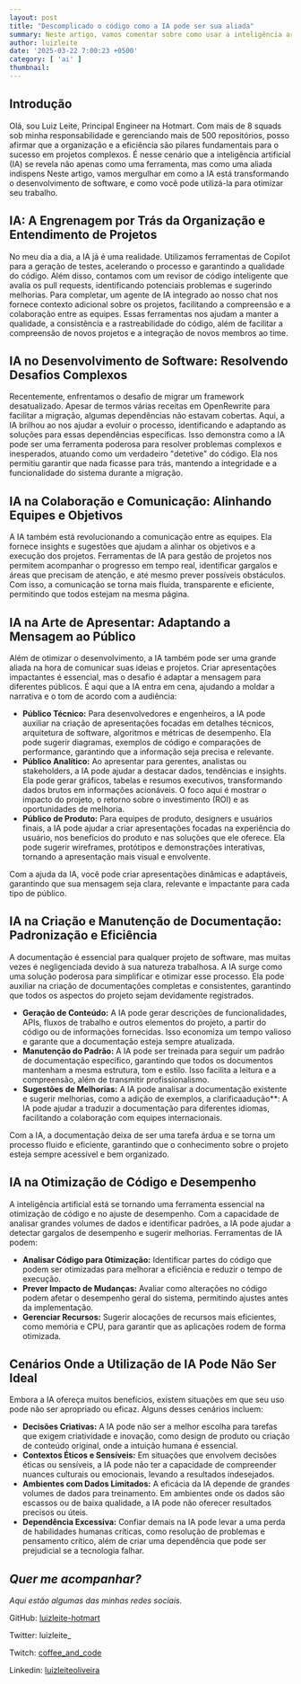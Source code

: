 ```yaml
---
layout: post
title: "Descomplicado o código como a IA pode ser sua aliada"
summary: Neste artigo, vamos comentar sobre como usar a inteligência artificial para aprender e se adaptar a diferentes situações. Vamos explorar como a IA pode ser usada para criar modelos de aprendizado, como redes neurais, e como ela pode ser usada para criar algoritmos de aprendizado automático
author: luizleite
date: '2025-03-22 7:00:23 +0500'
category: [ 'ai' ]
thumbnail: 
---
```


## Introdução

Olá, sou Luiz Leite, Principal Engineer na Hotmart. Com mais de 8 squads sob minha responsabilidade e gerenciando mais
de 500 repositórios, posso afirmar que a organização e a eficiência são pilares fundamentais para o sucesso em projetos
complexos. É nesse cenário que a inteligência artificial (IA) se revela não apenas como uma ferramenta, mas como uma
aliada indispens Neste artigo, vamos mergulhar em como a IA está transformando o desenvolvimento de software, e como
você pode utilizá-la para otimizar seu trabalho.

## IA: A Engrenagem por Trás da Organização e Entendimento de Projetos

No meu dia a dia, a IA já é uma realidade. Utilizamos ferramentas de Copilot para a geração de testes,
acelerando o processo e garantindo a qualidade do código. Além disso, contamos com um revisor de código inteligente que
avalia os pull requests, identificando potenciais problemas e sugerindo melhorias. Para completar, um agente de IA
integrado ao nosso chat nos fornece contexto adicional sobre os projetos, facilitando a compreensão e a colaboração
entre as equipes. Essas ferramentas nos ajudam a manter a qualidade, a consistência e a rastreabilidade do código, além
de facilitar a compreensão de novos projetos e a integração de novos membros ao time.

## IA no Desenvolvimento de Software: Resolvendo Desafios Complexos

Recentemente, enfrentamos o desafio de migrar um framework desatualizado. Apesar de termos várias receitas em
OpenRewrite para facilitar a migração, algumas dependências não estavam cobertas. Aqui, a IA brilhou ao nos ajudar a
evoluir o processo, identificando e adaptando as soluções para essas dependências específicas. Isso demonstra como a IA
pode ser uma ferramenta poderosa para resolver problemas complexos e inesperados, atuando como um verdadeiro "detetive"
do código. Ela nos permitiu garantir que nada ficasse para trás, mantendo a integridade e a funcionalidade do sistema
durante a migração.

## IA na Colaboração e Comunicação: Alinhando Equipes e Objetivos

A IA também está revolucionando a comunicação entre as equipes. Ela fornece insights e sugestões que ajudam a alinhar os
objetivos e a execução dos projetos. Ferramentas de IA para gestão de projetos nos permitem acompanhar o progresso em
tempo real, identificar gargalos e áreas que precisam de atenção, e até mesmo prever possíveis obstáculos. Com isso, a
comunicação se torna mais fluida, transparente e eficiente, permitindo que todos estejam na mesma página.

## IA na Arte de Apresentar: Adaptando a Mensagem ao Público

Além de otimizar o desenvolvimento, a IA também pode ser uma grande aliada na hora de comunicar suas ideias e projetos.
Criar apresentações impactantes é essencial, mas o desafio é adaptar a mensagem para diferentes públicos. É aqui que a
IA entra em cena, ajudando a moldar a narrativa e o tom de acordo com a audiência:

* **Público Técnico:** Para desenvolvedores e engenheiros, a IA pode auxiliar na criação de apresentações focadas em
  detalhes técnicos, arquitetura de software, algoritmos e métricas de desempenho. Ela pode sugerir diagramas, exemplos
  de código e comparações de performance, garantindo que a informação seja precisa e relevante.
* **Público Analítico:** Ao apresentar para gerentes, analistas ou stakeholders, a IA pode ajudar a destacar dados,
  tendências e insights. Ela pode gerar gráficos, tabelas e resumos executivos, transformando dados brutos em
  informações acionáveis. O foco aqui é mostrar o impacto do projeto, o retorno sobre o investimento (ROI) e as
  oportunidades de melhoria.
* **Público de Produto:** Para equipes de produto, designers e usuários finais, a IA pode ajudar a criar apresentações
  focadas na experiência do usuário, nos benefícios do produto e nas soluções que ele oferece. Ela pode sugerir
  wireframes, protótipos e demonstrações interativas, tornando a apresentação mais visual e envolvente.

Com a ajuda da IA, você pode criar apresentações dinâmicas e adaptáveis, garantindo que sua mensagem seja clara,
relevante e impactante para cada tipo de público.

## IA na Criação e Manutenção de Documentação: Padronização e Eficiência

A documentação é essencial para qualquer projeto de software, mas muitas vezes é negligenciada devido à sua natureza
trabalhosa. A IA surge como uma solução poderosa para simplificar e otimizar esse processo. Ela pode auxiliar na criação
de documentações completas e consistentes, garantindo que todos os aspectos do projeto sejam devidamente registrados.

* **Geração de Conteúdo:** A IA pode gerar descrições de funcionalidades, APIs, fluxos de trabalho e outros elementos do
  projeto, a partir do código ou de informações fornecidas. Isso economiza um tempo valioso e garante que a documentação
  esteja sempre atualizada.
* **Manutenção do Padrão:** A IA pode ser treinada para seguir um padrão de documentação específico, garantindo que
  todos os documentos mantenham a mesma estrutura, tom e estilo. Isso facilita a leitura e a compreensão, além de
  transmitir profissionalismo.
* **Sugestões de Melhorias:** A IA pode analisar a documentação existente e sugerir melhorias, como a adição de
  exemplos, a clarificaadução**: A IA pode ajudar a traduzir a documentação para diferentes idiomas, facilitando a
  colaboração com equipes internacionais.

Com a IA, a documentação deixa de ser uma tarefa árdua e se torna um processo fluido e eficiente, garantindo que o
conhecimento sobre o projeto esteja sempre acessível e bem organizado.

## IA na Otimização de Código e Desempenho

A inteligência artificial está se tornando uma ferramenta essencial na otimização de código e no ajuste de desempenho.
Com a capacidade de analisar grandes volumes de dados e identificar padrões, a IA pode ajudar a detectar gargalos de
desempenho e sugerir melhorias. Ferramentas de IA podem:

- **Analisar Código para Otimização:** Identificar partes do código que podem ser otimizadas para melhorar a eficiência
  e reduzir o tempo de execução.
- **Prever Impacto de Mudanças:** Avaliar como alterações no código podem afetar o desempenho geral do sistema,
  permitindo ajustes antes da implementação.
- **Gerenciar Recursos:** Sugerir alocações de recursos mais eficientes, como memória e CPU, para garantir que as
  aplicações rodem de forma otimizada.

## Cenários Onde a Utilização de IA Pode Não Ser Ideal

Embora a IA ofereça muitos benefícios, existem situações em que seu uso pode não ser apropriado ou eficaz. Alguns desses
cenários incluem:

- **Decisões Criativas:** A IA pode não ser a melhor escolha para tarefas que exigem criatividade e inovação, como
  design de produto ou criação de conteúdo original, onde a intuição humana é essencial.
- **Contextos Éticos e Sensíveis:** Em situações que envolvem decisões éticas ou sensíveis, a IA pode não ter a
  capacidade de compreender nuances culturais ou emocionais, levando a resultados indesejados.
- **Ambientes com Dados Limitados:** A eficácia da IA depende de grandes volumes de dados para treinamento. Em ambientes
  onde os dados são escassos ou de baixa qualidade, a IA pode não oferecer resultados precisos ou úteis.
- **Dependência Excessiva:** Confiar demais na IA pode levar a uma perda de habilidades humanas críticas, como resolução
  de problemas e pensamento crítico, além de criar uma dependência que pode ser prejudicial se a tecnologia falhar.

## _Quer me acompanhar?_

_Aqui estão algumas das minhas redes sociais._

GitHub: [luizleite-hotmart](https://github.com/luizleite-hotmart)

Twitter: luizleite_

Twitch: [coffee_and_code](https://www.twitch.tv/coffee_and_code)

Linkedin: [luizleiteoliveira](https://www.linkedin.com/in/luizleiteoliveira/)
 
